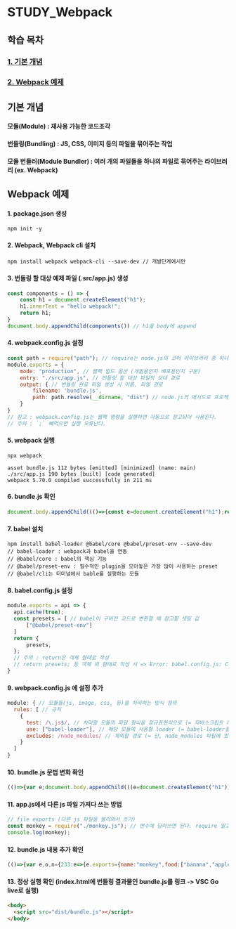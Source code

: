 # STUDY_Webpack

## 학습 목차
### [1. 기본 개념](#기본-개념)
### [2. Webpack 예제](#Webpack-예제)

## 기본 개념
#### 모듈(Module) : 재사용 가능한 코드조각
#### 번들링(Bundling) : JS, CSS, 이미지 등의 파일을 묶어주는 작업
#### 모듈 번들러(Module Bundler) : 여러 개의 파일들을 하나의 파일로 묶어주는 라이브러리 (ex. **Webpack**)

## Webpack 예제
#### 1. package.json 생성
```
npm init -y
```
#### 2. Webpack, Webpack cli 설치
```
npm install webpack webpack-cli --save-dev // 개발단계에서만
```
#### 3. 번들링 할 대상 예제 파일 (.src/app.js) 생성
```jsx
const components = () => {
    const h1 = document.createElement("h1");
    h1.innerText = "hello webpack!";
    return h1;
}
document.body.appendChild(components()) // h1을 body에 append
```
#### 4. webpack.config.js 설정
```jsx
const path = require("path"); // require는 node.js의 코어 라이브러리 중 하나로 경로를 사용할 수 있게한다.
module.exports = {
    mode: "production", // 웹팩 빌드 옵션 (개발용인지 배포용인지 구분)
    entry: "./src/app.js", // 번들링 할 대상 파일의 상대 경로
    output: { // 번들링 완료 파일 생성 시 이름, 파일 경로
        filename: 'bundle.js',
        path: path.resolve(__dirname, "dist") // node.js의 메서드로 프로젝트 기본 경로와, 경로로 지정할 폴더 이름을 지정해서 경로를 생성
    }
}
// 참고 : webpack.config.js는 웹팩 명령을 실행하면 자동으로 참고되어 사용된다.
// 주의 : `;` 빼먹으면 실행 오류난다.
```
#### 5. webpack 실행
```
npx webpack
```
```
asset bundle.js 112 bytes [emitted] [minimized] (name: main)
./src/app.js 190 bytes [built] [code generated]
webpack 5.70.0 compiled successfully in 211 ms
```
#### 6. bundle.js 확인
```jsx
document.body.appendChild((()=>{const e=document.createElement("h1");return e.innerText="hello webpack!",e})());
```
#### 7. babel 설치
```
npm install babel-loader @babel/core @babel/preset-env --save-dev
// babel-loader : webpack과 babel을 연동
// @babel/core : babel의 핵심 기능
// @babel/preset-env : 필수적인 plugin을 모아놓은 가장 많이 사용하는 preset
// @babel/cli는 터미널에서 bable를 실행하는 모듈
```
#### 8. babel.config.js 설정
```jsx
module.exports = api => {
  api.cache(true);
  const presets = [ // babel이 구버전 코드로 변환할 때 참고할 셋팅 값
      ["@babel/preset-env"]
  ]
  return {
      presets,
  }; 
  // 주의 : return은 객체 형태로 작성
  // return presets; 등 객체 외 형태로 작성 시 => Error: babel.config.js: Configuration should be an exported JavaScript object.
}
```
#### 9. webpack.config.js 에 설정 추가
```jsx
module: { // 모듈들(js, image, css, 등)을 처리하는 방식 정의
  rules: [ // 규칙
    {
      test: /\.js$/, // 처리할 모듈의 파일 형식을 정규표현식으로 (= 자바스크립트 파일이 있다면)
      use: ["babel-loader"], // 해당 모듈에 사용할 loader (= babel-loader를 사용해라)
      excludes: /node_modules/ // 제외할 경로 (= 단, node_modules 파일에 있는 자바스크립트 파일은 제외해라)
    }
  ]
}
```
#### 10. bundle.js 문법 변화 확인
```jsx
(()=>{var e;document.body.appendChild(((e=document.createElement("h1")).innerText="hello webpack!",e))})();
```
#### 11. app.js에서 다른 js 파일 가져다 쓰는 방법
```jsx
// file exports (다른 js 파일을 불러와서 쓰기)
const monkey = require("./monkey.js"); // 변수에 담아쓰면 된다. require 말고 import 방식으로도 가능하다.
console.log(monkey);
```
#### 12. bundle.js 내용 추가 확인
```jsx
(()=>{var e,o,n={233:e=>{e.exports={name:"monkey",food:["banana","apple"]}}},r={};function t(e){var o=r[e];if(void 0!==o)return o.exports;var a=r[e]={exports:{}};return n[e](a,a.exports,t),a.exports}o=t(233),console.log(o),document.body.appendChild(((e=document.createElement("h1")).innerText="hello webpack!",e))})();
```
#### 13. 정상 실행 확인 (index.html에 번들링 결과물인 bundle.js를 링크 -> VSC Go live로 실행)
```html
<body>
  <script src="dist/bundle.js"></script>
</body>
``` 
